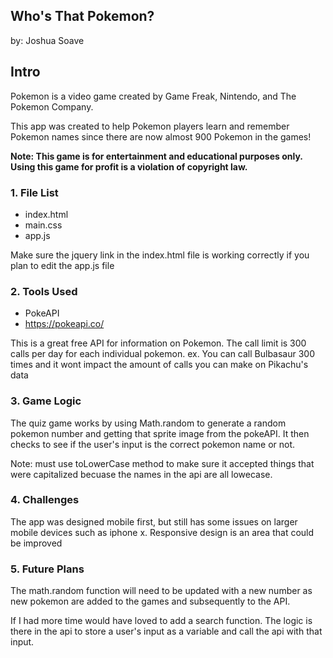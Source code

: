 ## Who's That Pokemon?
by: Joshua Soave

## Intro
Pokemon is a video game created by Game Freak, Nintendo, and The Pokemon Company.

This app was created to help Pokemon players learn and remember
Pokemon names since there are now almost 900 Pokemon in the games!

**Note: This game is for entertainment and educational purposes only. Using this game for profit is a violation of copyright law.** 

### 1. File List
- index.html
- main.css
- app.js

Make sure the jquery link in the index.html file is working correctly if you plan to edit the app.js file

### 2. Tools Used
- PokeAPI
- https://pokeapi.co/

This is a great free API for information on Pokemon. The call limit is 300 calls per day for each individual pokemon. ex. You can call Bulbasaur 300 times and it wont impact the amount of calls you can make on Pikachu's data

### 3. Game Logic
The quiz game works by using Math.random to generate a random pokemon number and getting that sprite image from the pokeAPI. It then checks to see if the user's input is the correct pokemon name or not.

Note: must use toLowerCase method to make sure it accepted things that were capitalized becuase the names in the api are all lowecase.

### 4. Challenges
The app was designed mobile first, but still has some issues on larger mobile devices such as iphone x. Responsive design is an area that could be improved

### 5. Future Plans
The math.random function will need to be updated with a new number as new pokemon are added to the games and subsequently to the API.

If I had more time would have loved to add a search function. The logic is there in the api to store a user's input as a variable and call the api with that input.

